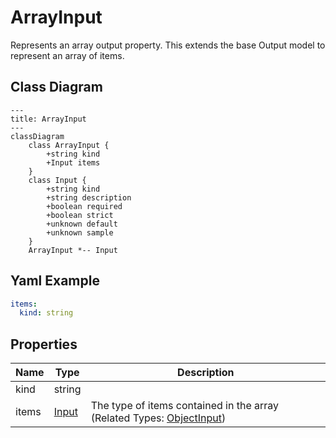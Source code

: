 # ArrayInput

Represents an array output property.
This extends the base Output model to represent an array of items.

## Class Diagram

```mermaid
---
title: ArrayInput
---
classDiagram
    class ArrayInput {
        +string kind
        +Input items
    }
    class Input {
        +string kind
        +string description
        +boolean required
        +boolean strict
        +unknown default
        +unknown sample
    }
    ArrayInput *-- Input
```

## Yaml Example

```yaml
items:
  kind: string

```

## Properties

| Name | Type | Description |
| ---- | ---- | ----------- |
| kind | string |   |
| items | [Input](Input.md) | The type of items contained in the array (Related Types: [ObjectInput](ObjectInput.md)) |
